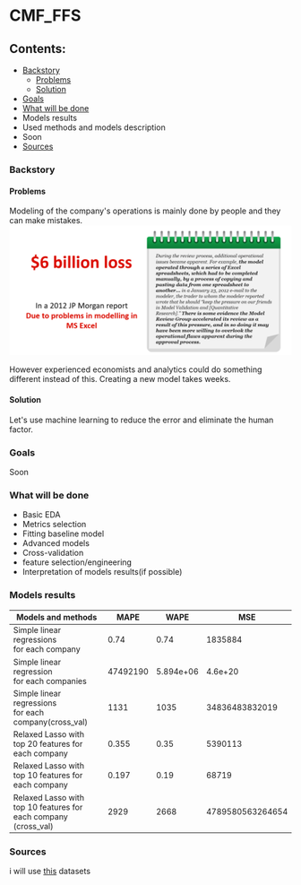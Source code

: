 # CMF_FFS
## Contents:
- [Backstory](#backstory)
  - [Problems](#problems)
  - [Solution](#solution)
- [Goals](#goals)
- [What will be done](#what-will-be-done)
- Models results
- Used methods and models description
- Soon
- [Sources](#sources)

### Backstory
#### Problems
Modeling of the company's operations is mainly done by people and they can make mistakes.
![problem](https://github.com/GraC2H5OH/CMF_FFS/blob/main/pics/problems.png)

However experienced economists and analytics could do something different instead of this. Creating a new model takes weeks. 
#### Solution
Let's use machine learning to reduce the error and eliminate the human factor.

### Goals
Soon
### What will be done
- Basic EDA
- Metrics selection
- Fitting baseline model
- Advanced models
- Cross-validation
- feature selection/engineering
- Interpretation of models results(if possible)

### Models results
| Models and methods                                                          | MAPE   | WAPE    | MSE          |
|-----------------------------------------------------------------------------|--------|---------|--------------|
| Simple linear regressions<br>for each company                               | 0.74   |0.74     |1835884       |
|Simple linear regression<br>for each companies                               |47492190|5.894e+06|4.6e+20       |
| Simple linear regressions<br>for each company(cross_val)                    | 1131   |1035     |34836483832019|
|Relaxed Lasso with <br> top 20 features for <br> each company                |0.355   |0.35     |5390113       |
|Relaxed Lasso with <br> top 10 features for <br> each company                |0.197   |0.19     |68719         |
|Relaxed Lasso with <br> top 10 features for <br> each company <br>(cross_val)|2929    |2668     |4789580563264654|


### Sources
i will use [this](https://www.kaggle.com/datasets/jarbol/oil-gas-predict) datasets
